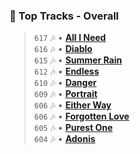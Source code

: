 ### :musical_note: Top Tracks - Overall

>
> `617` :notes: • **[All I Need](https://www.last.fm/music/Etro+Anime/_/All+I+Need)**  
> `616` :notes: • **[Diablo](https://www.last.fm/music/Etro+Anime/_/Diablo)**  
> `615` :notes: • **[Summer Rain](https://www.last.fm/music/Etro+Anime/_/Summer+Rain)**  
> `612` :notes: • **[Endless](https://www.last.fm/music/Etro+Anime/_/Endless)**  
> `610` :notes: • **[Danger](https://www.last.fm/music/Etro+Anime/_/Danger)**  
> `609` :notes: • **[Portrait](https://www.last.fm/music/Etro+Anime/_/Portrait)**  
> `606` :notes: • **[Either Way](https://www.last.fm/music/Etro+Anime/_/Either+Way)**  
> `606` :notes: • **[Forgotten Love](https://www.last.fm/music/Etro+Anime/_/Forgotten+Love)**  
> `605` :notes: • **[Purest One](https://www.last.fm/music/Etro+Anime/_/Purest+One)**  
> `604` :notes: • **[Adonis](https://www.last.fm/music/Etro+Anime/_/Adonis)**  